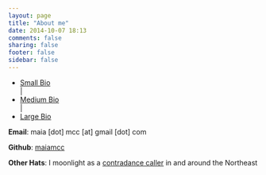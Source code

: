```yaml
---
layout: page
title: "About me"
date: 2014-10-07 18:13
comments: false
sharing: false
footer: false
sidebar: false
---
```

<script type="text/javascript">
    window.bios = {
        small: "<p>Maia lives in NYC and makes things on computers and on the internet (generally in Python, Go, or Javascript). When she’s not making things on computers, she’s usually singing, dancing, or eating good food.</p>",
        med: "<p>Maia is currently building cloud-based developer tools at <a href='//www.windmill.engineering' class='windmill'>/windmill</a> in New York City. Before that, she worked at <a href='//www.shopspring.com/'>Spring</a> (a mobile shopping app) and interned with GNOME via <a href='//www.gnome.org/outreachy/'>Outreachy</a> (formerly OPW). Born and raised in NYC, Maia graduated from Williams College in 2014 with a B.A. in music. From there, she went to the <a href='//www.recurse.com/'>Recurse Center</a> in NYC, a 3-month self-directed programmers’ retreat. At the Recurse Center, she taught herself Python and pursued a handful of personal projects. Within programming but outside of work, she volunteers with <a href='//ragtag.org'>Ragtag</a>; outside of programming, her interests include singing, dancing, and good food.</p>",
        large: "<p>Maia first started programming in an Intro CS class her senior year at Williams College, and got really excited about programming later that year, when she participated in the Williams College Game Jam (for which she made <a href='/projects/gravity/play.html'>Gravity</a>). After graduating from Williams in 2014 with a B.A. in music, she went to the <a href='//www.recurse.com/'>Recurse Center</a>, a 3-month self-directed programmers’ retreat in New York City. There she taught herself Python and hacked on various things. After her stint at the Recurse Center, Maia interned for GNOME via <a href='//www.gnome.org/outreachy/'>Outreachy</a> (formerly OPW), spent three years hacking on the product catalog and related systems at <a href='//www.shopspring.com/'>Spring</a>, and made the leap to building cloud-based developer tools at <a href='//www.windmill.engineering' class='windmill'>/windmill</a>. She directs her extra programming energies towards <a href='//ragtag.org'>Ragtag</a> and pairing with friends to keep in shape. When not programming, Maia can usually be found singing, conducting, composing, dancing, cooking, or eating. She was born and raised in New York City, where she is currently based.</p>",
    };
</script>

<script type="text/javascript" language="javascript" class="init">
  $(document).ready(function() {
    processURLHash()
  } );

  window.onhashchange = function() {
    processURLHash()
  };

  function processURLHash(){
    curHash = location.hash.slice(1);
    if (curHash == ""){
      loadBio("med")
    }
    else {
      loadBio(curHash)
    }
  }

  function loadBio(bioName){
    $('#biotext').html("") // clear
    $('#biotext').html(window.bios[bioName]) // populate
    selectOne(bioName) // highlight link as selected
  }

  function selectOne(bioName){
    $('ul li').removeClass("selected") // de-select all
    $('#'+bioName).toggleClass("selected") // select given bio
  }

</script>

<div id="biocontainer">
  <div id="bionav">
    <ul>
      <li id="small">
        <a href="#small" onclick="loadBio(this.hash.slice(1))">Small Bio</a>
      </li>
      <div class="spacer">
        |
      </div>
      <li id="med">
        <a href="#med" onclick="loadBio(this.hash.slice(1))">Medium Bio</a>
      </li>
      <div class="spacer">
        |
      </div>
      <li id="large">
        <a href="#large" onclick="loadBio(this.hash.slice(1))">Large Bio</a>
      </li>
    </ul>
  </div>
  <div id="biotext"></div>
</div>

<div class="singlespaced">
  <p><strong>Email</strong>: maia [dot] mcc [at] gmail [dot] com</p>
  <p><strong>Github</strong>: <a href="//github.com/maiamcc/">maiamcc</a></p>
  <p><strong>Other Hats</strong>: I moonlight as a <a href="//contra.maiamccormick.com">contradance caller</a> in and around the Northeast</p>
</div>

